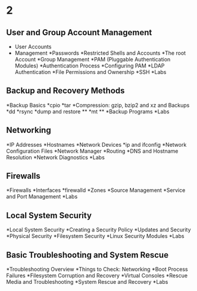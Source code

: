 # 2

## User and Group Account Management
* User Accounts
* Management
*Passwords
*Restricted Shells and Accounts
*The root Account
*Group Management
*PAM (Pluggable Authentication Modules)
*Authentication Process
*Configuring PAM
*LDAP Authentication
*File Permissions and Ownership
*SSH
*Labs

## Backup and Recovery Methods
*Backup Basics
*cpio
*tar
*Compression: gzip, bzip2 and xz and Backups
*dd
*rsync
*dump and restore **
*mt **
*Backup Programs
*Labs

## Networking
*IP Addresses
*Hostnames
*Network Devices
*ip and ifconfig
*Network Configuration Files
*Network Manager
*Routing
*DNS and Hostname Resolution
*Network Diagnostics
*Labs

## Firewalls
*Firewalls
*Interfaces
*firewalld
*Zones
*Source Management
*Service and Port Management
*Labs

## Local System Security
*Local System Security
*Creating a Security Policy
*Updates and Security
*Physical Security
*Filesystem Security
*Linux Security Modules
*Labs

## Basic Troubleshooting and System Rescue
*Troubleshooting Overview
*Things to Check: Networking
*Boot Process Failures
*Filesystem Corruption and Recovery
*Virtual Consoles
*Rescue Media and Troubleshooting
*System Rescue and Recovery
*Labs

